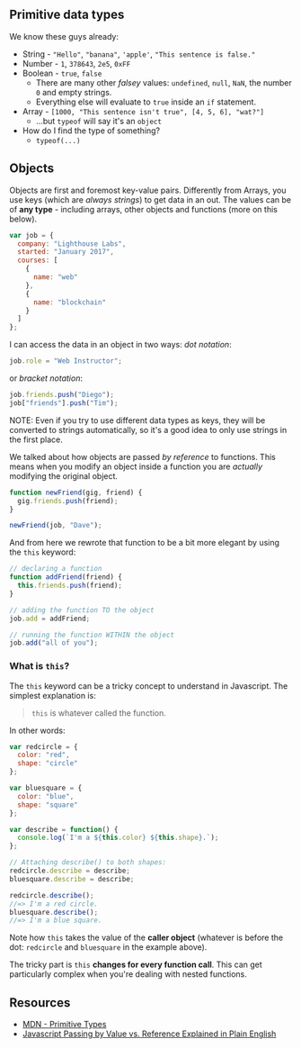 ## Primitive data types

We know these guys already:

- String - `"Hello"`, `"banana"`, `'apple'`, `"This sentence is false."`
- Number - `1`, `378643`, `2e5`, `0xFF`
- Boolean - `true`, `false`
  - There are many other _falsey_ values: `undefined`, `null`, `NaN`, the number `0` and empty strings.
  - Everything else will evaluate to `true` inside an `if` statement.
- Array - `[1000, "This sentence isn't true", [4, 5, 6], "wat?"]`
  - ...but `typeof` will say it's an `object`
- How do I find the type of something?
  - `typeof(...)`

## Objects

Objects are first and foremost key-value pairs. Differently from Arrays, you use keys (which are _always strings_) to get data in an out. The values can be of **any type** - including arrays, other objects and functions (more on this below).

```javascript
var job = {
  company: "Lighthouse Labs",
  started: "January 2017",
  courses: [
    {
      name: "web"
    },
    {
      name: "blockchain"
    }
  ]
};
```

I can access the data in an object in two ways: _dot notation_:

```javascript
job.role = "Web Instructor";
```

or _bracket notation_:

```javascript
job.friends.push("Diego");
job["friends"].push("Tim");
```

NOTE: Even if you try to use different data types as keys, they will be converted to strings automatically, so it's a good idea to only use strings in the first place.

We talked about how objects are passed _by reference_ to functions. This means when you modify an object inside a function you are _actually_ modifying the original object.

```javascript
function newFriend(gig, friend) {
  gig.friends.push(friend);
}

newFriend(job, "Dave");
```

And from here we rewrote that function to be a bit more elegant by using the `this` keyword:

```javascript
// declaring a function
function addFriend(friend) {
  this.friends.push(friend);
}

// adding the function TO the object
job.add = addFriend;

// running the function WITHIN the object
job.add("all of you");
```

### What is `this`?

The `this` keyword can be a tricky concept to understand in Javascript. The simplest explanation is:

> `this` is whatever called the function.

In other words:

```javascript
var redcircle = {
  color: "red",
  shape: "circle"
};

var bluesquare = {
  color: "blue",
  shape: "square"
};

var describe = function() {
  console.log(`I'm a ${this.color} ${this.shape}.`);
};

// Attaching describe() to both shapes:
redcircle.describe = describe;
bluesquare.describe = describe;

redcircle.describe();
//=> I'm a red circle.
bluesquare.describe();
//=> I'm a blue square.
```

Note how `this` takes the value of the **caller object** (whatever is before the dot: `redcircle` and `bluesquare` in the example above).

The tricky part is `this` **changes for every function call**. This can get particularly complex when you're dealing with nested functions.

## Resources

- [MDN - Primitive Types](https://developer.mozilla.org/en-US/docs/Glossary/Primitive)
- [Javascript Passing by Value vs. Reference Explained in Plain English](https://codeburst.io/javascript-passing-by-value-vs-reference-explained-in-plain-english-8d00fd06a47c)
